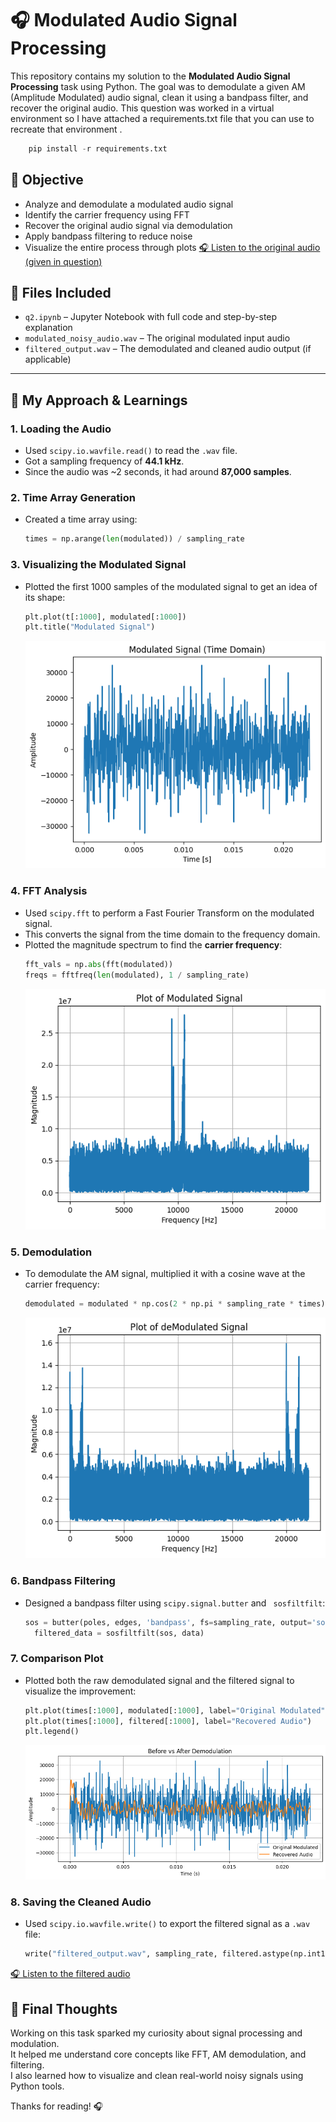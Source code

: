 

# 🎧 Modulated Audio Signal Processing

This repository contains my solution to the **Modulated Audio Signal Processing** task using Python. The goal was to demodulate a given AM (Amplitude Modulated) audio signal, clean it using a bandpass filter, and recover the original audio. This question was worked in a virtual environment so I have attached a requirements.txt file that you can use to recreate that environment .
```python
    pip install -r requirements.txt
```
## 🎯 Objective

- Analyze and demodulate a modulated audio signal  
- Identify the carrier frequency using FFT  
- Recover the original audio signal via demodulation  
- Apply bandpass filtering to reduce noise  
- Visualize the entire process through plots
[🎧 Listen to the original audio (given in question)](modulated_noisy_audio.wav)


## 📁 Files Included

- `q2.ipynb` – Jupyter Notebook with full code and step-by-step explanation
- `modulated_noisy_audio.wav` – The original modulated input audio
- `filtered_output.wav` – The demodulated and cleaned audio output (if applicable)

---

## 🧠 My Approach & Learnings

### 1. **Loading the Audio**
- Used `scipy.io.wavfile.read()` to read the `.wav` file.
- Got a sampling frequency of **44.1 kHz**.
- Since the audio was ~2 seconds, it had around **87,000 samples**.

### 2. **Time Array Generation**
- Created a time array using:
  ```python
  times = np.arange(len(modulated)) / sampling_rate
  ```
### 3. Visualizing the Modulated Signal
- Plotted the first 1000 samples of the modulated signal to get an idea of its shape:
  ```python
  plt.plot(t[:1000], modulated[:1000])
  plt.title("Modulated Signal")
  ```
  ![Plot](plots/modulated.png)

### 4. FFT Analysis
- Used `scipy.fft` to perform a Fast Fourier Transform on the modulated signal.
- This converts the signal from the time domain to the frequency domain.
- Plotted the magnitude spectrum to find the **carrier frequency**:
  ```python
  fft_vals = np.abs(fft(modulated))
  freqs = fftfreq(len(modulated), 1 / sampling_rate)
  ```
  ![Plot](plots/modulated(fft).png)

### 5. Demodulation
- To demodulate the AM signal, multiplied it with a cosine wave at the carrier frequency:
  ```python
  demodulated = modulated * np.cos(2 * np.pi * sampling_rate * times)
  ```
  ![Plot](plots/demodulated(fft).png)
### 6. Bandpass Filtering
- Designed a bandpass filter using `scipy.signal.butter` and ` sosfiltfilt`:
  ```python
  sos = butter(poles, edges, 'bandpass', fs=sampling_rate, output='sos')
    filtered_data = sosfiltfilt(sos, data)
  ```
### 7. Comparison Plot
- Plotted both the raw demodulated signal and the filtered signal to visualize the improvement:
  ```python
  plt.plot(times[:1000], modulated[:1000], label="Original Modulated")
  plt.plot(times[:1000], filtered[:1000], label="Recovered Audio")
  plt.legend()
  ```
  ![Plot](plots/beforevsafter.png)
  
### 8. Saving the Cleaned Audio
- Used `scipy.io.wavfile.write()` to export the filtered signal as a `.wav` file:
  ```python
  write("filtered_output.wav", sampling_rate, filtered.astype(np.int16))
  ```
[🎧 Listen to the filtered audio](filtered_output.wav)

## 🚀 Final Thoughts

Working on this task sparked my curiosity about signal processing and modulation.  
It helped me understand core concepts like FFT, AM demodulation, and filtering.  
I also learned how to visualize and clean real-world noisy signals using Python tools.

Thanks for reading! 🎧




  


